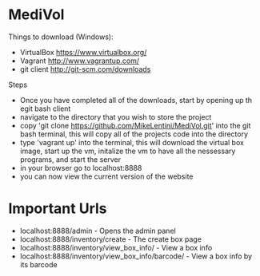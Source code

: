 MediVol
=======
Things to download (Windows):
* VirtualBox https://www.virtualbox.org/
* Vagrant http://www.vagrantup.com/
* git client http://git-scm.com/downloads

Steps
* Once you have completed all of the downloads, start by opening up th egit bash client
* navigate to the directory that you wish to store the project
* copy 'git clone https://github.com/MikeLentini/MediVol.git' into the git bash terminal, this will copy all of the projects code into the directory
* type 'vagrant up' into the terminal, this will download the virtual box image, start up the vm, initalize the vm to have all the nessessary programs, and start the server
* in your browser go to localhost:8888
* you can now view the current version of the website

Important Urls
=======
* localhost:8888/admin - Opens the admin panel
* localhost:8888/inventory/create - The create box page
* localhost:8888/inventory/view_box_info/<boxid> - View a box info
* localhost:8888/inventory/view_box_info/barcode/<barcode> - View a box info by its barcode
